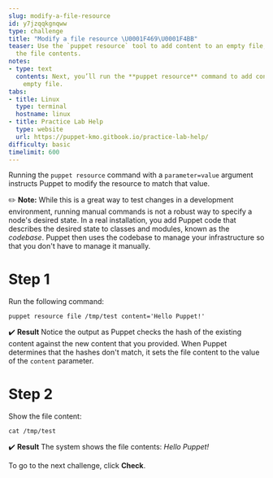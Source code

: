 ```yaml
---
slug: modify-a-file-resource
id: y7jzqqkgnqww
type: challenge
title: "Modify a file resource \U0001F469‍\U0001F4BB"
teaser: Use the `puppet resource` tool to add content to an empty file, and then view
  the file contents.
notes:
- type: text
  contents: Next, you’ll run the **puppet resource** command to add content to the
    empty file.
tabs:
- title: Linux
  type: terminal
  hostname: linux
- title: Practice Lab Help
  type: website
  url: https://puppet-kmo.gitbook.io/practice-lab-help/
difficulty: basic
timelimit: 600
---
```

Running the `puppet resource` command with a `parameter=value` argument instructs Puppet to modify the resource to match that value.

✏️ **Note:** While this is a great way to test changes in a development environment, running manual commands is not a robust way to specify a node's desired state. In a real installation, you add Puppet code that describes the desired state to classes and modules, known as the *codebase*. Puppet then uses the codebase to manage your infrastructure so that you don't have to manage it manually.

# Step 1
Run the following command:

```
puppet resource file /tmp/test content='Hello Puppet!'
```

✔️ **Result** Notice the output as Puppet checks the hash of the existing content against the new content that you provided. When Puppet determines that the hashes don't match, it sets the file content to the value of the `content` parameter.

# Step 2
Show the file content:

```
cat /tmp/test
```
✔️ **Result** The system shows the file contents: *Hello Puppet!*


To go to the next challenge, click **Check**.